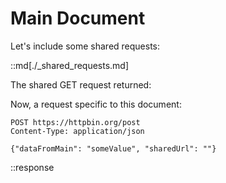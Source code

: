 # Main Document

Let's include some shared requests:

::md[./_shared_requests.md]

The shared GET request returned:

Now, a request specific to this document:

```http
POST https://httpbin.org/post
Content-Type: application/json

{"dataFromMain": "someValue", "sharedUrl": ""}
```

::response
